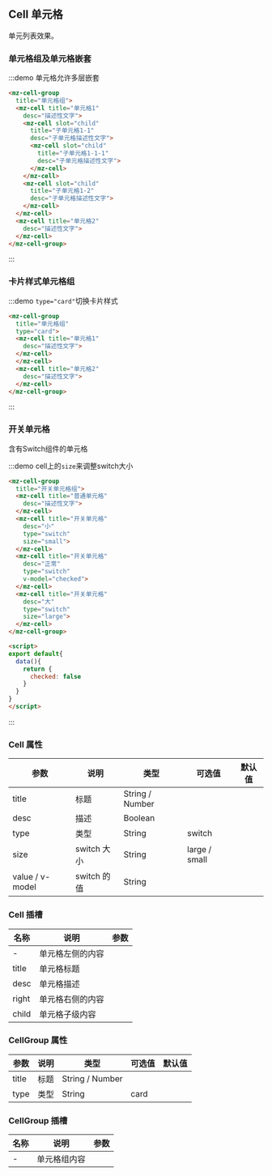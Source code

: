 ## Cell 单元格

单元列表效果。

### 单元格组及单元格嵌套

:::demo 单元格允许多层嵌套
```html
<mz-cell-group
  title="单元格组">
  <mz-cell title="单元格1"
    desc="描述性文字">
    <mz-cell slot="child"
      title="子单元格1-1"
      desc="子单元格描述性文字">
      <mz-cell slot="child"
        title="子单元格1-1-1"
        desc="子单元格描述性文字">
      </mz-cell>
    </mz-cell>
    <mz-cell slot="child"
      title="子单元格1-2"
      desc="子单元格描述性文字">
    </mz-cell>
  </mz-cell>
  <mz-cell title="单元格2"
    desc="描述性文字">
  </mz-cell>
</mz-cell-group>
```
:::

### 卡片样式单元格组

:::demo `type="card"`切换卡片样式
```html
<mz-cell-group
  title="单元格组"
  type="card">
  <mz-cell title="单元格1"
    desc="描述性文字">
  </mz-cell>
  </mz-cell>
  <mz-cell title="单元格2"
    desc="描述性文字">
  </mz-cell>
</mz-cell-group>
```
:::

### 开关单元格

含有Switch组件的单元格

:::demo cell上的`size`来调整switch大小
```html
<mz-cell-group
  title="开关单元格组">
  <mz-cell title="普通单元格"
    desc="描述性文字">
  </mz-cell>
  <mz-cell title="开关单元格"
    desc="小"
    type="switch"
    size="small">
  </mz-cell>
  <mz-cell title="开关单元格"
    desc="正常"
    type="switch"
    v-model="checked">
  </mz-cell>
  <mz-cell title="开关单元格"
    desc="大"
    type="switch"
    size="large">
  </mz-cell>
</mz-cell-group>

<script>
export default{
  data(){
    return {
      checked: false
    }
  }
}
</script>
```
:::


### Cell 属性

| 参数 | 说明 | 类型 | 可选值 |默认值|
| --- | --- | --- | --- |---|
| title | 标题 | String / Number |  |  |
| desc | 描述 | Boolean | | |
| type | 类型 | String | switch ||
| size | switch 大小 | String | large / small ||
| value / v-model | switch 的值 | String | | |


### Cell 插槽

| 名称 | 说明 | 参数 |
| --- | --- | --- |
|-|单元格左侧的内容||
|title|单元格标题||
|desc|单元格描述||
|right|单元格右侧的内容||
|child|单元格子级内容||

### CellGroup 属性

| 参数 | 说明 | 类型 | 可选值 |默认值|
| --- | --- | --- | --- |---|
| title | 标题 | String / Number | |  |
| type | 类型 | String | card | |


### CellGroup 插槽

| 名称 | 说明 | 参数 |
| --- | --- | --- |
|-|单元格组内容||


